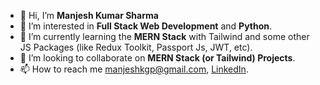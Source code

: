 - 👋 Hi, I’m <b>Manjesh Kumar Sharma</b>
- 👀 I’m interested in <b>Full Stack Web Development</b> and <b>Python</b>.
- 🌱 I’m currently learning the <b>MERN Stack</b> with Tailwind and some other JS Packages (like Redux Toolkit, Passport Js, JWT, etc).
- 💞️ I’m looking to collaborate on <b>MERN Stack (or Tailwind) Projects</b>.
- 📫 How to reach me manjeshkgp@gmail.com, <a rel="follow" href='https://LinkedIn.com/in/manjesh-kumar-sharma/'>LinkedIn</a>.

<!---
Manjeshkgp/Manjeshkgp is a ✨ special ✨ repository because its `README.md` (this file) appears on your GitHub profile.
You can click the Preview link to take a look at your changes.
--->
